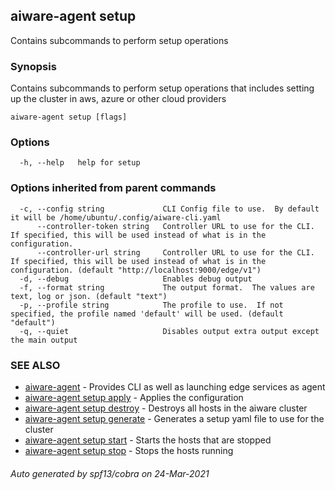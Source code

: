 ## aiware-agent setup

Contains subcommands to perform setup operations

### Synopsis

Contains subcommands to perform setup operations that includes setting up the cluster in aws, azure or other cloud providers

```
aiware-agent setup [flags]
```

### Options

```
  -h, --help   help for setup
```

### Options inherited from parent commands

```
  -c, --config string             CLI Config file to use.  By default it will be /home/ubuntu/.config/aiware-cli.yaml
      --controller-token string   Controller URL to use for the CLI.  If specified, this will be used instead of what is in the configuration.
      --controller-url string     Controller URL to use for the CLI.  If specified, this will be used instead of what is in the configuration. (default "http://localhost:9000/edge/v1")
  -d, --debug                     Enables debug output
  -f, --format string             The output format.  The values are text, log or json. (default "text")
  -p, --profile string            The profile to use.  If not specified, the profile named 'default' will be used. (default "default")
  -q, --quiet                     Disables output extra output except the main output
```

### SEE ALSO

* [aiware-agent](/cli/aiware-agent.md)	 - Provides CLI as well as launching edge services as agent
* [aiware-agent setup apply](/cli/aiware-agent_setup_apply.md)	 - Applies the configuration
* [aiware-agent setup destroy](/cli/aiware-agent_setup_destroy.md)	 - Destroys all hosts in the aiware cluster
* [aiware-agent setup generate](/cli/aiware-agent_setup_generate.md)	 - Generates a setup yaml file to use for the cluster
* [aiware-agent setup start](/cli/aiware-agent_setup_start.md)	 - Starts the hosts that are stopped
* [aiware-agent setup stop](/cli/aiware-agent_setup_stop.md)	 - Stops the hosts running

###### Auto generated by spf13/cobra on 24-Mar-2021
